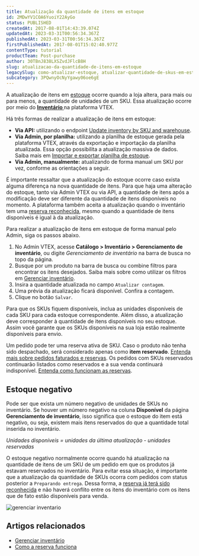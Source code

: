 ```yaml
---
title: Atualização da quantidade de itens em estoque
id: 2MDwYV1COA6YuoiY22AyGo
status: PUBLISHED
createdAt: 2017-08-01T14:43:39.074Z
updatedAt: 2023-03-31T00:56:34.367Z
publishedAt: 2023-03-31T00:56:34.367Z
firstPublishedAt: 2017-08-01T15:02:40.977Z
contentType: tutorial
productTeam: Post-purchase
author: 30TBnJ838LXSZvdJFlcB8H
slug: atualizacao-da-quantidade-de-itens-em-estoque
legacySlug: como-atualizar-estoque, atualizar-quantidade-de-skus-em-estoque
subcategory: 3PQwnyOcNyYgawy06oe6gE
---
```


A atualização de itens em [estoque](https://help.vtex.com/pt/tutorial/estoque--6oIxvsVDTtGpO7y6zwhGpb) ocorre quando a loja altera, para mais ou para menos, a  quantidade de unidades de um SKU. Essa atualização ocorre por meio do **[Inventário ](https://help.vtex.com/pt/tutorial/gerenciar-itens-em-estoque--tutorials_139)** na plataforma VTEX.

Há três formas de realizar a atualização de itens em estoque:

* **Via API:** utilizando o endpoint [Update inventory by SKU and warehouse](https://developers.vtex.com/docs/api-reference/logistics-api#put-/api/logistics/pvt/inventory/skus/-skuId-/warehouses/-warehouseId-).
* **Via Admin, por planilha:** utilizando a planilha de estoque gerada pela plataforma VTEX, através da exportação e importação da planilha atualizada. Essa opção possibilita a atualização massiva de dados. Saiba mais em [Importar e exportar planilha de estoque](https://help.vtex.com/pt/tutorial/importando-e-exportando-planilha-de-estoque--tutorials_2034).
* **Via Admin, manualmente:** atualizando de forma manual um SKU por vez, conforme as orientações a seguir.

É importante ressaltar que a atualização do estoque ocorre caso exista alguma diferença na nova quantidade de itens. Para que haja uma alteração do estoque, tanto via Admin VTEX ou via API, a quantidade de itens após a modificação deve ser diferente da quantidade de itens disponíveis no momento. A plataforma também aceita a atualização quando o inventário tem uma [reserva reconhecida,](https://help.vtex.com/pt/tutorial/como-a-reserva-funciona--tutorials_92#reserva-reconhecida) mesmo quando a quantidade de itens disponíveis é igual à da atualização.

Para realizar a atualização de itens em estoque de forma manual pelo Admin, siga os passos abaixo.

1. No Admin VTEX, acesse **Catálogo > Inventário > Gerenciamento de inventário**, ou digite *Gerenciamento de inventário* na barra de busca no topo da página.  
2. Busque por um produto na barra de busca ou combine filtros para encontrar os itens desejados. Saiba mais sobre como utilizar os filtros em [Gerenciar inventário](https://help.vtex.com/pt/tutorial/gerenciar-itens-em-estoque--tutorials_139#filtros).  
3. Insira a quantidade atualizada no campo `Atualizar contagem`.   
4. Uma prévia da atualização ficará disponível. Confira a contagem.   
5. Clique no botão `Salvar`.

Para que os SKUs fiquem disponíveis, inclua as unidades disponíveis de cada SKU para cada estoque correspondente. Além disso, a atualização deve corresponder à quantidade de itens disponíveis no seu estoque. Assim você garante que os SKUs disponíveis na sua loja estão realmente disponíveis para envio. 

Um pedido pode ter uma reserva ativa de SKU. Caso o produto não tenha sido despachado, será considerado apenas como **item reservado**. [Entenda mais sobre pedidos faturados e reservas](https://help.vtex.com/pt/faq/por-que-meu-pedido-foi-faturado-e-o-produto-continua-reservado). Os pedidos com SKUs reservados continuarão listados como reservados e a sua venda continuará indisponível. [Entenda como funcionam as reservas](https://help.vtex.com/pt/tutorial/como-a-reserva-funciona/).

## Estoque negativo

Pode ser que exista um número negativo de unidades de SKUs no inventário. Se houver um número negativo na coluna **Disponível** da página **Gerenciamento de inventário**, isso significa que o estoque do item está negativo, ou seja, existem mais itens reservados do que a quantidade total inserida no inventário.

_Unidades disponíveis = unidades da última atualização - unidades reservadas_

O estoque negativo normalmente ocorre quando há atualização na quantidade de itens de um SKU de um pedido em que os produtos já estavam reservados no inventário. Para evitar essa situação, é importante que a atualização da quantidade de SKUs ocorra com pedidos com status posterior a `Preparando entrega`. Dessa forma, a [reserva já terá sido reconhecida](https://help.vtex.com/pt/tutorial/como-a-reserva-funciona/#reserva-reconhecida) e não haverá conflito entre os itens do inventário com os itens que de fato estão disponíveis para venda.

![gerenciar inventario](https://images.ctfassets.net/alneenqid6w5/384hm6LEhpNrvqGITDwzZ1/9ce03695fdd2173d9fa079ab2887eb68/gerenciar_inventario.gif)

## Artigos relacionados

* [Gerenciar inventário](https://help.vtex.com/pt/tutorial/gerenciar-itens-em-estoque--tutorials_139)
* [Como a reserva funciona](https://help.vtex.com/pt/tutorial/como-a-reserva-funciona--tutorials_92)

